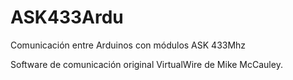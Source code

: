 ASK433Ardu
==========

Comunicación entre Arduinos con módulos ASK 433Mhz

Software de comunicación original VirtualWire de Mike McCauley.

